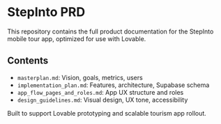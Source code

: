 # StepInto PRD

This repository contains the full product documentation for the StepInto mobile tour app, optimized for use with Lovable.

## Contents
- `masterplan.md`: Vision, goals, metrics, users
- `implementation_plan.md`: Features, architecture, Supabase schema
- `app_flow_pages_and_roles.md`: App UX structure and roles
- `design_guidelines.md`: Visual design, UX tone, accessibility

Built to support Lovable prototyping and scalable tourism app rollout.
